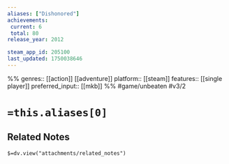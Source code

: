 ```yaml
---
aliases: ["Dishonored"]
achievements:
 current: 6
 total: 80
release_year: 2012

steam_app_id: 205100
last_updated: 1750038646
---
```

%%
genres:: [[action]] [[adventure]]
platform:: [[steam]]
features:: [[single player]]
preferred_input:: [[mkb]]
%%
#game/unbeaten
#v3/2

# `=this.aliases[0]`
## Related Notes
`$=dv.view("attachments/related_notes")`